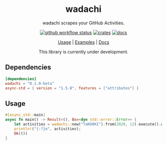 <div align="center">

 # wadachi

 wadachi scrapes your GitHub Activities. 

 [![github workflow status](https://img.shields.io/github/workflow/status/TaKO8Ki/wadachi/CI/main)](https://github.com/TaKO8Ki/wadachi/actions) [![crates](https://img.shields.io/crates/v/wadachi.svg?logo=rust)](https://crates.io/crates/wadachi) [![docs](https://img.shields.io/badge/docs-wadachi-8da0cb?labelColor=555555&logo=rust)](https://docs.rs/wadachi)

 [Usage](#Usage) | [Examples](examples) | [Docs](https://docs.rs/wadachi)
 
 This library is currently under development.

</div>


## Dependencies

```toml
[dependencies]
wadachi = "0.1.0-beta"
async-std = { version = "1.5.0", features = ["attributes"] }
```

## Usage

```rust
#[async_std::main]
async fn main() -> Result<(), Box<dyn std::error::Error>> {
    let activities = wadachi::new("TaKO8KI").from(2020, 12).execute().await?;
    println!("{:?}o", activities);
    Ok(())
}
```

